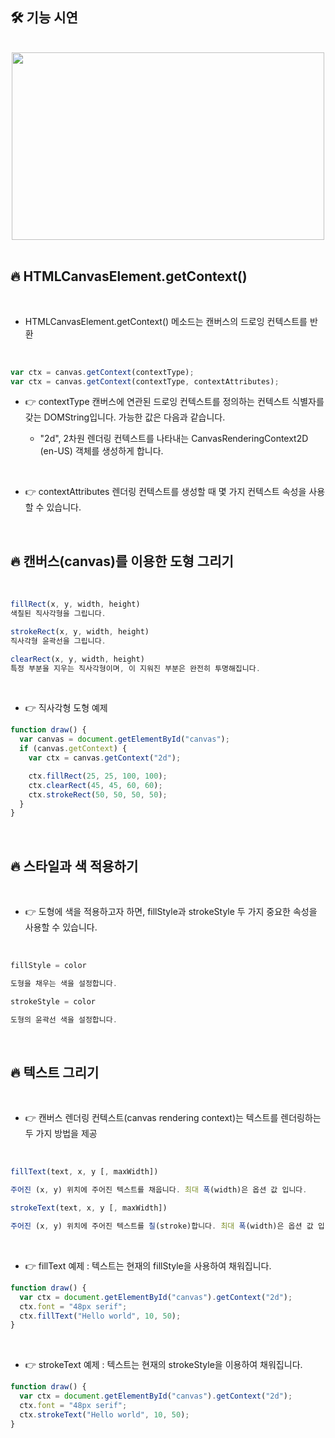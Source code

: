 ## 🛠 기능 시연 

<br/>

<div align="center">
    <img width="500px" height="300px" src="https://user-images.githubusercontent.com/89959952/162361960-17350994-aa51-4a00-ba52-06887a10d2ad.gif"/>
</div>

<br/>

## 🔥 HTMLCanvasElement.getContext()

<br/>

- HTMLCanvasElement.getContext() 메소드는 캔버스의 드로잉 컨텍스트를 반환

<br/>

```javascript
var ctx = canvas.getContext(contextType);
var ctx = canvas.getContext(contextType, contextAttributes);
```

- 👉 contextType
  캔버스에 연관된 드로잉 컨텍스트를 정의하는 컨텍스트 식별자를 갖는 DOMString입니다. 가능한 값은 다음과 같습니다.

  - "2d", 2차원 렌더링 컨텍스트를 나타내는 CanvasRenderingContext2D (en-US) 객체를 생성하게 합니다.

    <br/>

- 👉 contextAttributes
  렌더링 컨텍스트를 생성할 때 몇 가지 컨텍스트 속성을 사용할 수 있습니다.

 <br/>

## 🔥 캔버스(canvas)를 이용한 도형 그리기

<br/>

```javascript
fillRect(x, y, width, height)
색칠된 직사각형을 그립니다.

strokeRect(x, y, width, height)
직사각형 윤곽선을 그립니다.

clearRect(x, y, width, height)
특정 부분을 지우는 직사각형이며, 이 지워진 부분은 완전히 투명해집니다.

```

<br/>

- 👉 직사각형 도형 예제
  <br/>

```javascript
function draw() {
  var canvas = document.getElementById("canvas");
  if (canvas.getContext) {
    var ctx = canvas.getContext("2d");

    ctx.fillRect(25, 25, 100, 100);
    ctx.clearRect(45, 45, 60, 60);
    ctx.strokeRect(50, 50, 50, 50);
  }
}
```

<br/>

## 🔥 스타일과 색 적용하기

<br/>

- 👉 도형에 색을 적용하고자 하면, fillStyle과 strokeStyle 두 가지 중요한 속성을 사용할 수 있습니다.

<br/>

```javascript
fillStyle = color

도형을 채우는 색을 설정합니다.

strokeStyle = color

도형의 윤곽선 색을 설정합니다.
```

<br/>

## 🔥 텍스트 그리기

<br/>

- 👉 캔버스 렌더링 컨텍스트(canvas rendering context)는 텍스트를 렌더링하는 두 가지 방법을 제공

<br/>

```javascript
fillText(text, x, y [, maxWidth])

주어진 (x, y) 위치에 주어진 텍스트를 채웁니다. 최대 폭(width)은 옵션 값 입니다.

strokeText(text, x, y [, maxWidth])

주어진 (x, y) 위치에 주어진 텍스트를 칠(stroke)합니다. 최대 폭(width)은 옵션 값 입니다.
```

<br/>

- 👉 fillText 예제 : 텍스트는 현재의 fillStyle을 사용하여 채워집니다.
  <br/>

```javascript
function draw() {
  var ctx = document.getElementById("canvas").getContext("2d");
  ctx.font = "48px serif";
  ctx.fillText("Hello world", 10, 50);
}
```

<br/>

- 👉 strokeText 예제 : 텍스트는 현재의 strokeStyle을 이용하여 채워집니다.
  <br/>

```javascript
function draw() {
  var ctx = document.getElementById("canvas").getContext("2d");
  ctx.font = "48px serif";
  ctx.strokeText("Hello world", 10, 50);
}
```
